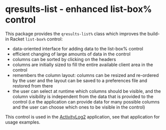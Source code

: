 # qresults-list - enhanced list-box% control

This package provides the `qresults-list%` class which improves the build-in
Racket `list-box%` control:

* data-oriented interface for adding data to the list-box% control
* efficient changing of large amounts of data in the control
* columns can be sorted by clicking on the headers
* columns are initially sized to fill the entire available client area in
  the control
* remembers the column layout: columns can be resized and re-ordered by the
  user and the layout can be saved to a preferences file and restored from
  there
* the user can select at runtime which columns should be visible, and the
  column visibility is independent from the data that is provided to the
  control (i.e the application can provide data for many possible columns and
  the user can choose which ones to be visible in the control)

This control is used in the
[ActivityLog2](https://github.com/alex-hhh/ActivityLog2) application, see that
application for usage examples.

